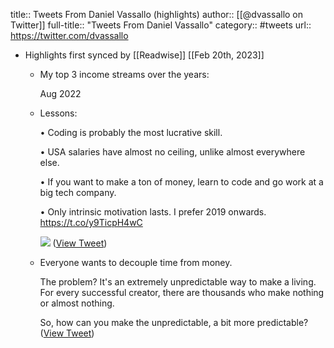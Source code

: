 title:: Tweets From Daniel Vassallo (highlights)
author:: [[@dvassallo on Twitter]]
full-title:: "Tweets From Daniel Vassallo"
category:: #tweets
url:: https://twitter.com/dvassallo

- Highlights first synced by [[Readwise]] [[Feb 20th, 2023]]
	- My top 3 income streams over the years:
	  
	  Aug 2022
	- Lessons:
	  
	  • Coding is probably the most lucrative skill.
	  
	  • USA salaries have almost no ceiling, unlike almost everywhere else.
	  
	  • If you want to make a ton of money, learn to code and go work at a big tech company.
	  
	  • Only intrinsic motivation lasts. I prefer 2019 onwards. https://t.co/y9TicpH4wC
	  
	  ![](https://pbs.twimg.com/media/FdCzE9AaIAM_AVO.jpg) ([View Tweet](https://twitter.com/dvassallo/status/1571954306647207936))
	- Everyone wants to decouple time from money.
	  
	  The problem? It's an extremely unpredictable way to make a living. For every successful creator, there are thousands who make nothing or almost nothing.
	  
	  So, how can you make the unpredictable, a bit more predictable? ([View Tweet](https://twitter.com/dvassallo/status/1575921872965103616))